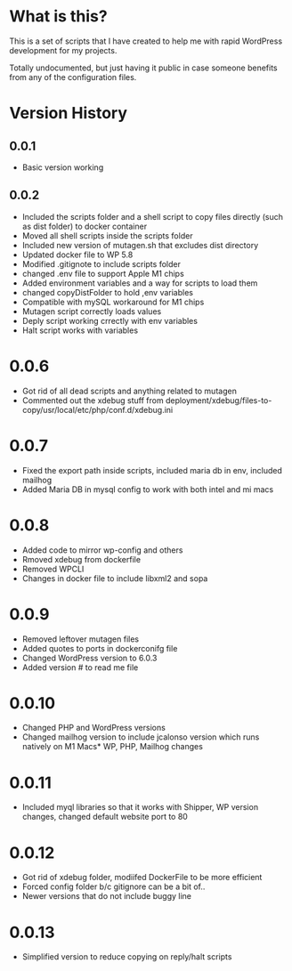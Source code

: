 # What is this?

This is a set of scripts that I have created to help me with rapid WordPress
development for my projects.

Totally undocumented, but just having it public in case someone benefits from
any of the configuration files.

# Version History

## 0.0.1 

* Basic version working

## 0.0.2

* Included the scripts folder and a shell script to copy files directly (such as dist folder) to docker container
* Moved all shell scripts inside the scripts folder
* Included new version of mutagen.sh that excludes dist directory
* Updated docker file to WP 5.8
* Modified .gitignote to include scripts folder
* changed .env file to support Apple M1 chips
* Added environment variables and a way for scripts to load them 
* changed copyDistFolder to hold ,env variables
* Compatible with mySQL workaround for M1 chips
* Mutagen script correctly loads values
* Deply script working crrectly with env variables
* Halt script works with variables

# 0.0.6

* Got rid of all dead scripts and anything related to mutagen
* Commented out the xdebug stuff from deployment/xdebug/files-to-copy/usr/local/etc/php/conf.d/xdebug.ini

# 0.0.7

* Fixed the export path inside scripts, included maria db in env, included mailhog
* Added Maria DB in mysql config to work with both intel and mi macs

# 0.0.8

* Added code to mirror wp-config and others
* Rmoved xdebug from dockerfile
* Removed WPCLI
* Changes in docker file to include libxml2 and sopa

# 0.0.9

* Removed leftover mutagen files
* Added quotes to ports in dockerconifg file
* Changed WordPress version to 6.0.3
* Added version # to read me file

# 0.0.10

* Changed PHP and WordPress versions
* Changed mailhog version to include jcalonso version which runs natively on M1 Macs* WP, PHP, Mailhog changes


# 0.0.11 

* Included myql libraries so that it works with Shipper, WP version changes, changed default website port to 80

# 0.0.12 

* Got rid of xdebug folder, modiifed DockerFile to be more efficient
* Forced config folder b/c gitignore can be a bit of..
* Newer versions that do not include buggy line


# 0.0.13 

* Simplified version to reduce copying on reply/halt scripts
